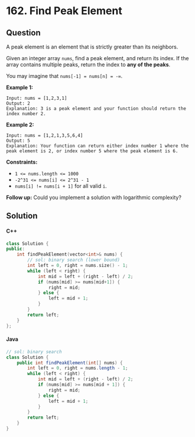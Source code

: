 # 162. Find Peak Element

## Question

A peak element is an element that is strictly greater than its neighbors.

Given an integer array `nums`, find a peak element, and return its index. If the array contains multiple peaks, return the index to **any of the peaks**.

You may imagine that `nums[-1] = nums[n] = -∞`.

**Example 1:**

```
Input: nums = [1,2,3,1]
Output: 2
Explanation: 3 is a peak element and your function should return the index number 2.
```

**Example 2:**

```
Input: nums = [1,2,1,3,5,6,4]
Output: 5
Explanation: Your function can return either index number 1 where the peak element is 2, or index number 5 where the peak element is 6.
```

**Constraints:**

* `1 <= nums.length <= 1000`
* `-2^31 <= nums[i] <= 2^31 - 1`
* `nums[i] != nums[i + 1]` for all valid `i`.

**Follow up:** Could you implement a solution with logarithmic complexity?

## Solution

#### C++

```cpp
class Solution {
public:
    int findPeakElement(vector<int>& nums) {
        // sol: binary search (lower bound)
        int left = 0, right = nums.size() - 1;
        while (left < right) {
            int mid = left + (right - left) / 2;
            if (nums[mid] >= nums[mid+1]) {
                right = mid;
            } else {
                left = mid + 1;
            }
        }
        return left;
    }
};
```

#### Java

```java
// sol: binary search
class Solution {
    public int findPeakElement(int[] nums) {
        int left = 0, right = nums.length - 1;
        while (left < right) {
            int mid = left + (right - left) / 2;
            if (nums[mid] >= nums[mid + 1]) {
                right = mid;
            } else {
                left = mid + 1;
            }
        }
        return left;
    }
}
```
